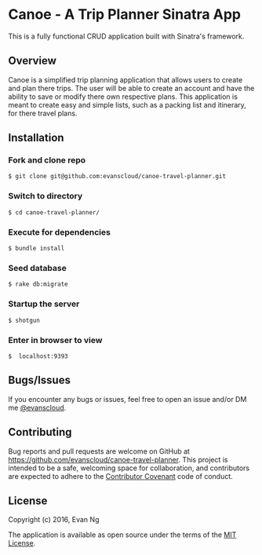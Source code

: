 # Canoe - A Trip Planner Sinatra App

This is a fully functional CRUD application built with Sinatra's framework.

## Overview

Canoe is a simplified trip planning application that allows users to create and plan there trips. The user will be able to create an account and have the ability to save or modify there own respective plans. This application is meant to create easy and simple lists, such as a packing list and itinerary, for there travel plans.

## Installation

### Fork and clone repo
```
$ git clone git@github.com:evanscloud/canoe-travel-planner.git
```

### Switch to directory
```
$ cd canoe-travel-planner/
```

### Execute for dependencies
```
$ bundle install
```

### Seed database
```
$ rake db:migrate
```

### Startup the server
```
$ shotgun
```

### Enter in browser to view
```
$  localhost:9393
```

## Bugs/Issues

If you encounter any bugs or issues, feel free to open an issue and/or DM me [@evanscloud](https://twitter.com/evanscloud).

## Contributing

Bug reports and pull requests are welcome on GitHub at https://github.com/evanscloud/canoe-travel-planner. This project is intended to be a safe, welcoming space for collaboration, and contributors are expected to adhere to the [Contributor Covenant](http://contributor-covenant.org) code of conduct.


## License

Copyright (c) 2016, Evan Ng

The application is available as open source under the terms of the [MIT License](http://opensource.org/licenses/MIT).
